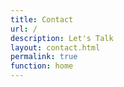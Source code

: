 ```yaml
---
title: Contact
url: /
description: Let's Talk
layout: contact.html
permalink: true
function: home
---
```

